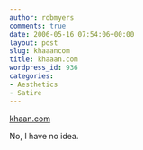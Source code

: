 ```yaml
---
author: robmyers
comments: true
date: 2006-05-16 07:54:06+00:00
layout: post
slug: khaaancom
title: khaaan.com
wordpress_id: 936
categories:
- Aesthetics
- Satire
---
```


[khaan.com](http://khaaan.com/)  
  
No, I have no idea.  


